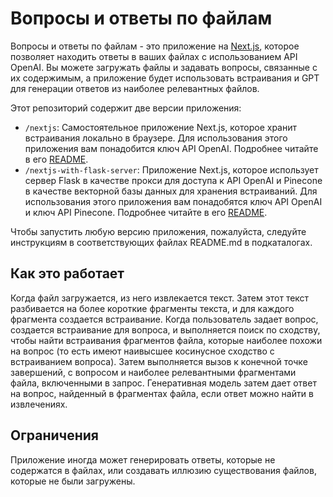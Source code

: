 # Вопросы и ответы по файлам

Вопросы и ответы по файлам - это приложение на [Next.js](https://nextjs.org/), которое позволяет находить ответы в ваших файлах с использованием API OpenAI. Вы можете загружать файлы и задавать вопросы, связанные с их содержимым, а приложение будет использовать встраивания и GPT для генерации ответов из наиболее релевантных файлов.

Этот репозиторий содержит две версии приложения:

- `/nextjs`: Самостоятельное приложение Next.js, которое хранит встраивания локально в браузере. Для использования этого приложения вам понадобится ключ API OpenAI. Подробнее читайте в его [README](./nextjs/README.md).
- `/nextjs-with-flask-server`: Приложение Next.js, которое использует сервер Flask в качестве прокси для доступа к API OpenAI и Pinecone в качестве векторной базы данных для хранения встраиваний. Для использования этого приложения вам понадобятся ключ API OpenAI и ключ API Pinecone. Подробнее читайте в его [README](./nextjs-with-flask-server/README.md).

Чтобы запустить любую версию приложения, пожалуйста, следуйте инструкциям в соответствующих файлах README.md в подкаталогах.

## Как это работает

Когда файл загружается, из него извлекается текст. Затем этот текст разбивается на более короткие фрагменты текста, и для каждого фрагмента создается встраивание. Когда пользователь задает вопрос, создается встраивание для вопроса, и выполняется поиск по сходству, чтобы найти встраивания фрагментов файла, которые наиболее похожи на вопрос (то есть имеют наивысшее косинусное сходство с встраиванием вопроса). Затем выполняется вызов к конечной точке завершений, с вопросом и наиболее релевантными фрагментами файла, включенными в запрос. Генеративная модель затем дает ответ на вопрос, найденный в фрагментах файла, если ответ можно найти в извлечениях.

## Ограничения

Приложение иногда может генерировать ответы, которые не содержатся в файлах, или создавать иллюзию существования файлов, которые не были загружены.
